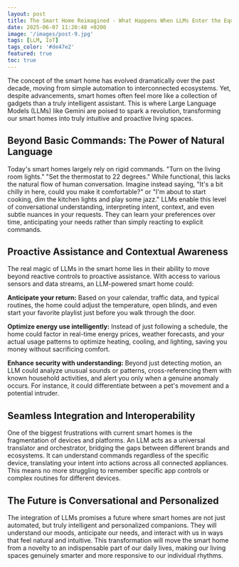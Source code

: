 ```yaml
---
layout: post
title: The Smart Home Reimagined - What Happens When LLMs Enter the Equation?
date: 2025-06-07 11:20:48 +0200
image: '/images/post-9.jpg'
tags: [LLM, IoT]
tags_color: '#de47e2'
featured: true
toc: true
---
```


The concept of the smart home has evolved dramatically over the past decade, moving from simple automation to interconnected ecosystems. Yet, despite advancements, smart homes often feel more like a collection of gadgets than a truly intelligent assistant. This is where Large Language Models (LLMs) like Gemini are poised to spark a revolution, transforming our smart homes into truly intuitive and proactive living spaces.

## Beyond Basic Commands: The Power of Natural Language

Today's smart homes largely rely on rigid commands. "Turn on the living room lights." "Set the thermostat to 22 degrees." While functional, this lacks the natural flow of human conversation. Imagine instead saying, "It's a bit chilly in here, could you make it comfortable?" or "I'm about to start cooking, dim the kitchen lights and play some jazz." LLMs enable this level of conversational understanding, interpreting intent, context, and even subtle nuances in your requests. They can learn your preferences over time, anticipating your needs rather than simply reacting to explicit commands.

## Proactive Assistance and Contextual Awareness

The real magic of LLMs in the smart home lies in their ability to move beyond reactive controls to proactive assistance. With access to various sensors and data streams, an LLM-powered smart home could:

**Anticipate your return:** Based on your calendar, traffic data, and typical routines, the home could adjust the temperature, open blinds, and even start your favorite playlist just before you walk through the door.

**Optimize energy use intelligently:** Instead of just following a schedule, the home could factor in real-time energy prices, weather forecasts, and your actual usage patterns to optimize heating, cooling, and lighting, saving you money without sacrificing comfort.

**Enhance security with understanding:** Beyond just detecting motion, an LLM could analyze unusual sounds or patterns, cross-referencing them with known household activities, and alert you only when a genuine anomaly occurs. For instance, it could differentiate between a pet's movement and a potential intruder.

## Seamless Integration and Interoperability

One of the biggest frustrations with current smart homes is the fragmentation of devices and platforms. An LLM acts as a universal translator and orchestrator, bridging the gaps between different brands and ecosystems. It can understand commands regardless of the specific device, translating your intent into actions across all connected appliances. This means no more struggling to remember specific app controls or complex routines for different devices.

## The Future is Conversational and Personalized

The integration of LLMs promises a future where smart homes are not just automated, but truly intelligent and personalized companions. They will understand our moods, anticipate our needs, and interact with us in ways that feel natural and intuitive. This transformation will move the smart home from a novelty to an indispensable part of our daily lives, making our living spaces genuinely smarter and more responsive to our individual rhythms.